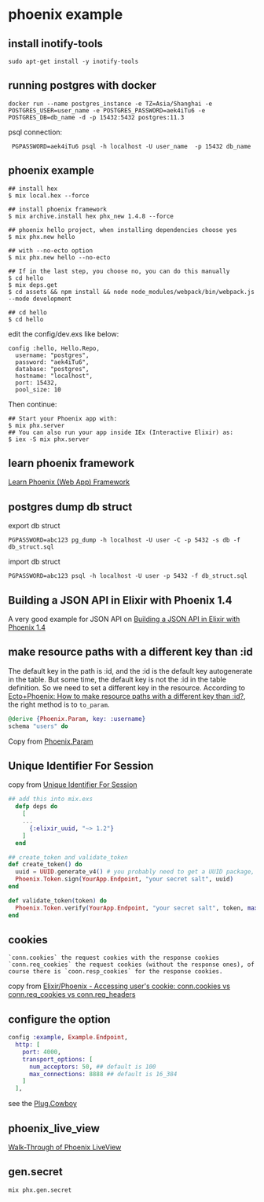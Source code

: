 # phoenix example

## install inotify-tools

``` shell
sudo apt-get install -y inotify-tools
```

## running postgres with docker

``` shell
docker run --name postgres_instance -e TZ=Asia/Shanghai -e POSTGRES_USER=user_name -e POSTGRES_PASSWORD=aek4iTu6 -e POSTGRES_DB=db_name -d -p 15432:5432 postgres:11.3
```
psql connection:

``` shell
 PGPASSWORD=aek4iTu6 psql -h localhost -U user_name  -p 15432 db_name
```

## phoenix example

``` shell
## install hex
$ mix local.hex --force

## install phoenix framework
$ mix archive.install hex phx_new 1.4.8 --force

## phoenix hello project, when installing dependencies choose yes
$ mix phx.new hello

## with --no-ecto option
$ mix phx.new hello --no-ecto

## If in the last step, you choose no, you can do this manually
$ cd hello
$ mix deps.get
$ cd assets && npm install && node node_modules/webpack/bin/webpack.js --mode development

## cd hello
$ cd hello
```
edit the config/dev.exs like below:

```
config :hello, Hello.Repo,
  username: "postgres",
  password: "aek4iTu6",
  database: "postgres",
  hostname: "localhost",
  port: 15432,
  pool_size: 10
```
Then continue:

``` shell
## Start your Phoenix app with:
$ mix phx.server
## You can also run your app inside IEx (Interactive Elixir) as:
$ iex -S mix phx.server
```

## learn phoenix framework
[Learn Phoenix (Web App) Framework](https://github.com/dwyl/learn-phoenix-framework)

## postgres dump db struct

export db struct
``` shell
PGPASSWORD=abc123 pg_dump -h localhost -U user -C -p 5432 -s db -f db_struct.sql
```
import db struct

``` shell
PGPASSWORD=abc123 psql -h localhost -U user -p 5432 -f db_struct.sql
```

## Building a JSON API in Elixir with Phoenix 1.4
A very good example for JSON API on [Building a JSON API in Elixir with Phoenix 1.4](https://lobotuerto.com/blog/building-a-json-api-in-elixir-with-phoenix/)

## make resource paths with a different key than :id
The default key in the path is :id, and the :id is the default key autogenerate in the table.
But some time, the default key is not the :id in the table definition. So we need to set a different key in the resource.
According to [Ecto+Phoenix: How to make resource paths with a different key than :id?](https://stackoverflow.com/questions/37512534/ectophoenix-how-to-make-resource-paths-with-a-different-key-than-id), the right method is to `to_param`.

``` elixir
@derive {Phoenix.Param, key: :username}
schema "users" do
```
Copy from [Phoenix.Param](https://hexdocs.pm/phoenix/Phoenix.Param.html#to_param/1)

## Unique Identifier For Session
copy from [Unique Identifier For Session](https://elixirforum.com/t/unique-identifier-for-session/13778)
``` elixir
## add this into mix.exs
  defp deps do
    [
    ...
      {:elixir_uuid, "~> 1.2"}
    ]
  end

## create_token and validate_token
def create_token() do
  uuid = UUID.generate_v4() # you probably need to get a UUID package, therefore this is pseudo code
  Phoenix.Token.sign(YourApp.Endpoint, "your secret salt", uuid)
end

def validate_token(token) do
  Phoenix.Token.verify(YourApp.Endpoint, "your secret salt", token, max_age: 5 * 60)
end
```

## cookies

```
`conn.cookies` the request cookies with the response cookies
`conn.req_cookies` the request cookies (without the response ones), of course there is `coon.resp_cookies` for the response cookies.
```
copy from [Elixir/Phoenix - Accessing user's cookie: conn.cookies vs conn.req_cookies vs conn.req_headers](https://stackoverflow.com/questions/51075838/elixir-phoenix-accessing-users-cookie-conn-cookies-vs-conn-req-cookies-vs-co)

## configure the option

``` elixir
config :example, Example.Endpoint,
  http: [
    port: 4000,
    transport_options: [
      num_acceptors: 50, ## default is 100
      max_connections: 8888 ## default is 16_384
    ]
  ],
```
see the [Plug.Cowboy](https://hexdocs.pm/plug_cowboy/Plug.Cowboy.html)

## phoenix_live_view
[Walk-Through of Phoenix LiveView](https://elixirschool.com/blog/phoenix-live-view)

## gen.secret

``` shell
mix phx.gen.secret
```
